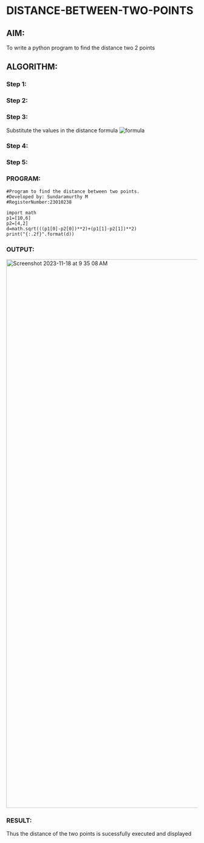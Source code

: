 # DISTANCE-BETWEEN-TWO-POINTS

## AIM:
To write a python program to find the distance two 2 points
## ALGORITHM:
### Step 1: 
### Step 2: 
### Step 3: 
Substitute the values in the distance formula  ![formula](/formula.JPG)
### Step 4: 
### Step 5: 
### PROGRAM:
```
#Program to find the distance between two points.
#Developed by: Sundaramurthy M
#RegisterNumber:23010238

import math
p1=[10,6]
p2=[4,2]
d=math.sqrt(((p1[0]-p2[0])**2)+(p1[1]-p2[1])**2)
print("{:.2f}".format(d))
```


### OUTPUT:
<img width="1440" alt="Screenshot 2023-11-18 at 9 35 08 AM" src="https://github.com/Murthy46/DISTANCE-BETWEEN-TWO-POINTS/assets/145112768/3965fd43-ebc5-46d4-8e6a-0821c1c9c6b0">


### RESULT:
Thus the distance of the two points is sucessfully executed and displayed
